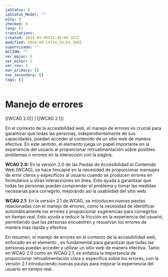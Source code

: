 ```yaml
---
iaStatus: 0
iaStatus_Model: ""
a11y: 0
checked: 0
lang: ES
translations: 
created: 2024-04-06T23:49:00.151Z
modified: 2024-04-14T14:29:03.368Z
supervisado: ""
ACCION: ""
ver_major: 0
ver_minor: 2
ver_rev: 4
nav_primary: []
nav_secondary: []
tags: []
---
```

# Manejo de errores

[[WCAG 2.0]] | [[WCAG 2.1]]

En el contexto de la accesibilidad web, el manejo de errores es crucial para garantizar que todas las personas, independientemente de sus capacidades, puedan acceder al contenido de un sitio web de manera efectiva. En este sentido, el elemento <TOKEN> juega un papel importante en la experiencia del usuario al proporcionar retroalimentación sobre posibles problemas o errores en la interacción con la página.

**WCAG 2.0:**
En la versión 2.0 de las Pautas de Accesibilidad al Contenido Web (WCAG), se hace hincapié en la necesidad de proporcionar mensajes de error claros y específicos al usuario cuando se producen errores en formularios u otras interacciones en línea. Esto ayuda a garantizar que todas las personas puedan comprender el problema y tomar las medidas necesarias para corregirlo, mejorando así la usabilidad del sitio web.

**WCAG 2.1:**
En la versión 2.1 de WCAG, se introducen nuevas pautas relacionadas con el manejo de errores, como la necesidad de identificar automáticamente los errores y proporcionar sugerencias para corregirlos en tiempo real. Esto ayuda a reducir la fricción en la experiencia del usuario, permitiendo que las personas encuentren y resuelvan los errores de manera más rápida y efectiva.

En resumen, el manejo de errores en el contexto de la accesibilidad web, enfocado en el elemento <TOKEN>, es fundamental para garantizar que todas las personas puedan acceder y utilizar un sitio web de manera efectiva. Tanto en WCAG 2.0 como en WCAG 2.1, se enfatiza la importancia de proporcionar retroalimentación clara y específica sobre los errores, con la versión 2.1 introduciendo nuevas pautas para mejorar la experiencia del usuario en tiempo real.
